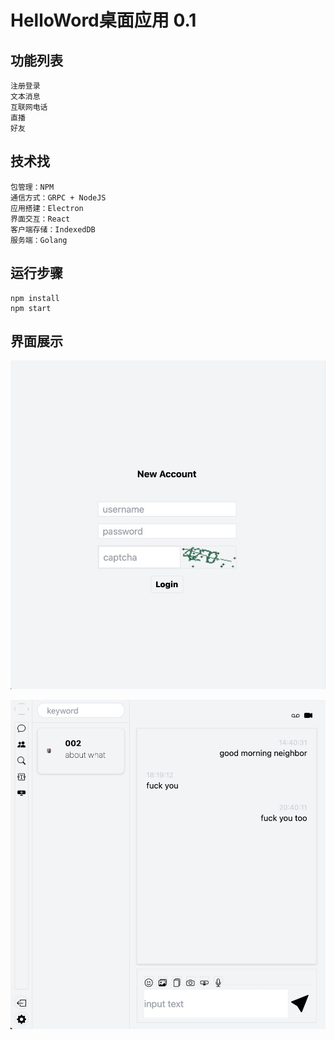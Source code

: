 # HelloWord桌面应用 0.1

## 功能列表
    注册登录
    文本消息
    互联网电话
    直播
    好友

## 技术找
    包管理：NPM
    通信方式：GRPC + NodeJS
    应用搭建：Electron
    界面交互：React
    客户端存储：IndexedDB
    服务端：Golang


## 运行步骤
    npm install
    npm start

## 界面展示

[![登录界面](/assets/images/index.jpg "Index")](https://github.com/zqxul/private-network-client/blob/master/assets/images/index.jpg)

[![聊天界面](/assets/images/chat.jpg "Chat")](https://github.com/zqxul/private-network-client/blob/master/assets/images/chat.jpg)
